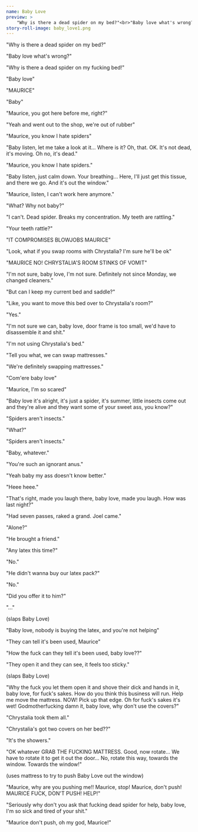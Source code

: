 ```yaml
---
name: Baby Love
preview: >
    "Why is there a dead spider on my bed?"<br>"Baby love what's wrong?"<br>"Why is there a..."
story-roll-image: baby_love1.png
---
```

"Why is there a dead spider on my bed?"

"Baby love what's wrong?"

"Why is there a dead spider on my fucking bed!"

"Baby love"

"MAURICE"

"Baby"

"Maurice, you got here before me, right?"

"Yeah and went out to the shop, we're out of rubber"

"Maurice, you know I hate spiders"

"Baby listen, let me take a look at it... Where is it? Oh, that. OK. It's not dead, it's moving. Oh no, it's dead."

"Maurice, you know I hate spiders."

"Baby listen, just calm down. Your breathing... Here, I'll just get this tissue, and there we go. And it's out the window."

"Maurice, listen, I can't work here anymore."

"What? Why not baby?"

"I can't. Dead spider. Breaks my concentration. My teeth are rattling."

"Your teeth rattle?"

"IT COMPROMISES BLOWJOBS MAURICE"

"Look, what if you swap rooms with Chrystalia? I'm sure he'll be ok"

"MAURICE NO! CHRYSTALIA'S ROOM STINKS OF VOMIT"

"I'm not sure, baby love, I'm not sure. Definitely not since Monday, we changed cleaners."

"But can I keep my current bed and saddle?"

"Like, you want to move this bed over to Chrystalia's room?"

"Yes."

"I'm not sure we can, baby love, door frame is too small, we'd have to disassemble it and shit."

"I'm not using Chrystalia's bed."

"Tell you what, we can swap mattresses."

"We're definitely swapping mattresses."

"Com'ere baby love"

"Maurice, I'm so scared"

"Baby love it's alright, it's just a spider, it's summer, little insects come out and they're alive and they want some of your sweet ass, you know?"

"Spiders aren't insects."

"What?"

"Spiders aren't insects."

"Baby, whatever."

"You're such an ignorant anus."

"Yeah baby my ass doesn't know better."

"Heee heee."

"That's right, made you laugh there, baby love, made you laugh. How was last night?"

"Had seven passes, raked a grand. Joel came."

"Alone?"

"He brought a friend."

"Any latex this time?"

"No."

"He didn't wanna buy our latex pack?"

"No."

"Did you offer it to him?"

"..."

(slaps Baby Love)

"Baby love, nobody is buying the latex, and you're not helping"

"They can tell it's been used, Maurice"

"How the fuck can they tell it's been used, baby love??"

"They open it and they can see, it feels too sticky."

(slaps Baby Love)

"Why the fuck you let them open it and shove their dick and hands in it, baby love, for fuck's sakes. How do you think this business will run. Help me move the mattress. NOW! Pick up that edge. Oh for fuck's sakes it's wet! Godmotherfucking damn it, baby love, why don't use the covers?"

"Chrystalia took them all."

"Chrystalia's got two covers on her bed??"

"It's the showers."

"OK whatever GRAB THE FUCKING MATTRESS. Good, now rotate... We have to rotate it to get it out the door... No, rotate this way, towards the window. Towards the window!"

(uses mattress to try to push Baby Love out the window)

"Maurice, why are you pushing me!! Maurice, stop! Maurice, don't push! MAURICE FUCK, DON'T PUSH! HELP!"

"Seriously why don't you ask that fucking dead spider for help, baby love, I'm so sick and tired of your shit."

"Maurice don't push, oh my god, Maurice!"